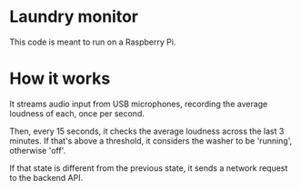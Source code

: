 # Laundry monitor

This code is meant to run on a Raspberry Pi.


# How it works
It streams audio input from USB microphones, recording the average loudness of each, once per second. 

Then, every 15 seconds, it checks the average loudness across the last 3 minutes. If that's above a threshold, it considers the washer to be 'running', otherwise 'off'.

If that state is different from the previous state, it sends a network request to the backend API.
